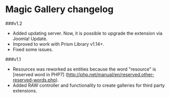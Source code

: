 Magic Gallery changelog
==========================

###v1.2
* Added updating server. Now, it is possible to upgrade the extension via Joomla! Update.
* Improved to work with Prism Library v1.14+.
* Fixed some issues.

###v1.1
* Resources was reworked as entities because the word "resource" is [reserved word in PHP7] (http://php.net/manual/en/reserved.other-reserved-words.php).
* Added RAW controller and functionality to create galleries for third party extensions.